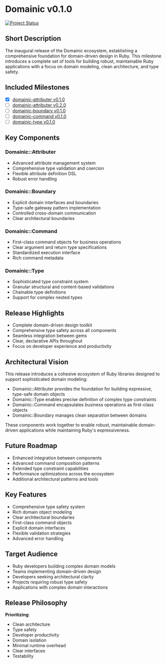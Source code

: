 # Domainic v0.1.0

[![Project Status](https://img.shields.io/badge/In%20Progress-orange?style=for-the-badge&label=Status)](https://github.com/orgs/domainic/projects/13)

## Short Description

The inaugural release of the Domainic ecosystem, establishing a comprehensive foundation for domain-driven design in
Ruby. This milestone introduces a complete set of tools for building robust, maintainable Ruby applications with a focus
on domain modeling, clean architecture, and type safety.

## Included Milestones

* [x] [domainic-attributer v0.1.0](https://github.com/domainic/domainic/milestone/4)
* [ ] [domainic-attributer v0.2.0](https://github.com/domainic/domainic/milestone/3)
* [ ] [domainic-boundary v0.1.0](https://github.com/domainic/domainic/milestone/7)
* [ ] [domainic-command v0.1.0](https://github.com/domainic/domainic/milestone/6)
* [ ] [domainic-type v0.1.0](https://github.com/domainic/domainic/milestone/5)

## Key Components

### Domainic::Attributer

* Advanced attribute management system
* Comprehensive type validation and coercion
* Flexible attribute definition DSL
* Robust error handling

### Domainic::Boundary

* Explicit domain interfaces and boundaries
* Type-safe gateway pattern implementation
* Controlled cross-domain communication
* Clear architectural boundaries

### Domainic::Command

* First-class command objects for business operations
* Clear argument and return type specifications
* Standardized execution interface
* Rich command metadata

### Domainic::Type

* Sophisticated type constraint system
* Granular structural and content-based validations
* Chainable type definitions
* Support for complex nested types

## Release Highlights

* Complete domain-driven design toolkit
* Comprehensive type safety across all components
* Seamless integration between gems
* Clear, declarative APIs throughout
* Focus on developer experience and productivity

## Architectural Vision

This release introduces a cohesive ecosystem of Ruby libraries designed to support sophisticated domain modeling:

* Domainic::Attributer provides the foundation for building expressive, type-safe domain objects
* Domainic::Type enables precise definition of complex type constraints
* Domainic::Command encapsulates business operations as first-class objects
* Domainic::Boundary manages clean separation between domains

These components work together to enable robust, maintainable domain-driven applications while maintaining Ruby's
expressiveness.

## Future Roadmap

* Enhanced integration between components
* Advanced command composition patterns
* Extended type constraint capabilities
* Performance optimizations across the ecosystem
* Additional architectural patterns and tools

## Key Features

* Comprehensive type safety system
* Rich domain object modeling
* Clear architectural boundaries
* First-class command objects
* Explicit domain interfaces
* Flexible validation strategies
* Advanced error handling

## Target Audience

* Ruby developers building complex domain models
* Teams implementing domain-driven design
* Developers seeking architectural clarity
* Projects requiring robust type safety
* Applications with complex domain interactions

## Release Philosophy

**Prioritizing**:

* Clean architecture
* Type safety
* Developer productivity
* Domain isolation
* Minimal runtime overhead
* Clear interfaces
* Testability

